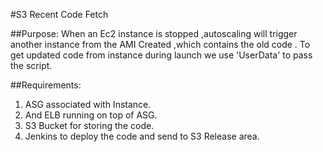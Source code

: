 #S3 Recent Code Fetch 

##Purpose: 
          When an Ec2 instance is stopped ,autoscaling will trigger another instance from the AMI Created ,which contains the old code .
To get updated code from instance during launch we use 'UserData' to pass the script.

##Requirements:
  1. ASG associated with Instance.
  2. And ELB running on top of ASG.
  3. S3 Bucket for storing the code.
  4. Jenkins to deploy the code and send to S3 Release area.
